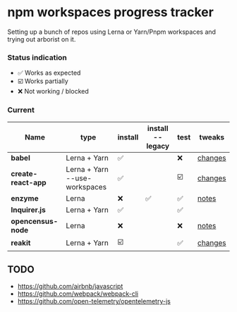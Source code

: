 # npm workspaces progress tracker

Setting up a bunch of repos using Lerna or Yarn/Pnpm workspaces and trying out arborist on it.

### Status indication
- :white_check_mark: Works as expected
- :ballot_box_with_check: Works partially
- :x: Not working / blocked

### Current

|   Name                |   type                        |   install                     | install --legacy              |   test                    |   tweaks  |
|-----------------------|-------------------------------|-------------------------------|-------------------------------|---------------------------|-----------|
| **babel**             | Lerna + Yarn                  | :white_check_mark:            |                               | :x:                       | [changes](https://github.com/ruyadorno/babel/commit/53aa8d315cc7bdf284d656fd206db3f7c0bc4beb)   |
| **create-react-app**  | Lerna + Yarn --use-workspaces | :white_check_mark:            |                               | :ballot_box_with_check:   | [changes](https://github.com/ruyadorno/create-react-app/commit/2cfcaf1b0cdc6a1119abce18bcbe7812e7d35005)   |
| **enzyme**            | Lerna                         | :x:                           | :white_check_mark:            | :white_check_mark:        | [notes](https://github.com/ruyadorno/enzyme/commit/7b5a0696717d511957a0d32fc83abdbc636642b1)   |
| **Inquirer.js**       | Lerna + Yarn                  | :white_check_mark:            |                               | :white_check_mark:        |           |
| **opencensus-node**   | Lerna                         | :x:                           |                               | :x:                       | [notes](https://github.com/ruyadorno/opencensus-node/commit/79125038e049ea5fe02d36f1280f3cb6f13aca3c)  |
| **reakit**            | Lerna + Yarn                  | :ballot_box_with_check:       |                               | :white_check_mark:        | [changes](https://github.com/ruyadorno/reakit/commit/3257e49f1a83b89d87f0176a9ebabd19d7bd529a)   |

## TODO

- https://github.com/airbnb/javascript
- https://github.com/webpack/webpack-cli
- https://github.com/open-telemetry/opentelemetry-js
